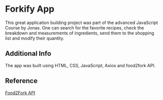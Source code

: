 # Forkify App
 
This great application building project was part of the advanced JavaScript Course by Jonas. One can search for the favorite recipes, check the breakdown and measurements of ingredients, send them to the shopping list and modify their quantity.


## Additional Info

The app was built using HTML, CSS, JavaScript, Axios and food2fork API.

## Reference
[Food2Fork API](https://www.food2fork.com/)
